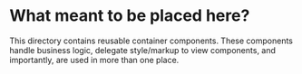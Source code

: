 # What meant to be placed here?

This directory contains reusable container components.
These components handle business logic, delegate style/markup to view components, and importantly, are used in more than one place.

